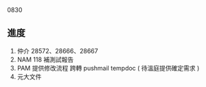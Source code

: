 0830

## 進度

1. 仲介 28572、28666、28667
2. NAM 118 補測試報告
3. PAM 提供修改流程 跨轉 pushmail tempdoc ( 待溫庭提供確定需求 )
4. 元大文件
